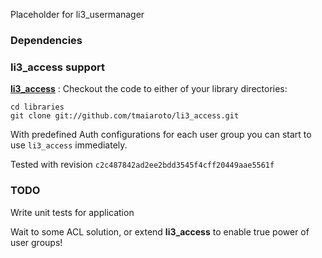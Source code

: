 Placeholder for li3_usermanager

### Dependencies


### li3_access support
**[li3_access](http://github.com/tmaiaroto/li3_access)** :
Checkout the code to either of your library directories:

	cd libraries
	git clone git://github.com/tmaiaroto/li3_access.git

With predefined Auth configurations for each user group you can start to use `li3_access`
immediately.

Tested with revision `c2c487842ad2ee2bdd3545f4cff20449aae5561f`

### TODO

Write unit tests for application

Wait to some ACL solution, or extend **li3_access** to enable true power of user groups!